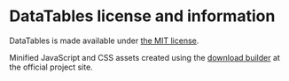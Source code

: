 # DataTables license and information

DataTables is made available under [the MIT license][1].

Minified JavaScript and CSS assets created using the [download builder][2] at
the official project site.

[1]: https://datatables.net/license/mit
[2]: https://datatables.net/download
